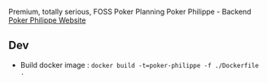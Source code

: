 Premium, totally serious, FOSS Poker Planning
Poker Philippe - Backend
[Poker Philippe Website](https://www.poker-philippe.fr)

## Dev

- Build docker image : `docker build -t=poker-philippe -f ./Dockerfile .`
